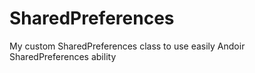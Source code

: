 # SharedPreferences

My custom SharedPreferences class to use easily Andoir SharedPreferences ability
